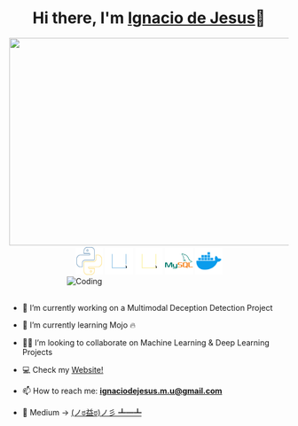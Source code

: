 <div align="center">
<h1 align="center"> Hi there, I'm <a href="http://ignaciodejesus.com/">Ignacio de Jesus</a>👋</h1>
</div>

<img src="/Miau/core_skills.gif" width="900" height="375"/>
<br>

<div align="center">
  <img src="/Miau/python.svg" alt="python" width="50" height="50" />
  <img src="/Miau/typescript.svg" alt="typescript" width="50" height="50" />
  <img src="/Miau/javascript.svg" alt="javascript" width="50" height="50" />
  <img src="/Miau/mysql.svg" alt="mysql" width="50" height="50" />
  <img src="/Miau/docker.svg" alt="docker" width="50" height="50" />
</div>


<img align="right" alt="Coding" width="400" src="https://user-images.githubusercontent.com/74038190/229223263-cf2e4b07-2615-4f87-9c38-e37600f8381a.gif">
<br><br>

- 🔭 I’m currently working on a Multimodal Deception Detection Project

- 🌱 I’m currently learning Mojo 🔥

- 👨‍💻 I’m looking to collaborate on Machine Learning & Deep Learning Projects

- 💻 Check my [Website!](http://ignaciodejesus.com)

- 📫 How to reach me: **ignaciodejesus.m.u@gmail.com**

- 📄 Medium -> [(ノಠ益ಠ)ノ彡 ┻━┻](https://medium.com/@ignaciodejesus.m.u)

<!--
**IgnaciodeJesus/IgnaciodeJesus** is a ✨ _special_ ✨ repository because its `README.md` (this file) appears on your GitHub profile.

Here are some ideas to get you started:

- 🔭 I’m currently working on ...
- 🌱 I’m currently learning ...
- 👯 I’m looking to collaborate on ...
- 🤔 I’m looking for help with ...
- 💬 Ask me about ...
- 📫 How to reach me: ...
- 😄 Pronouns: ...
- ⚡ Fun fact: ...
-->
